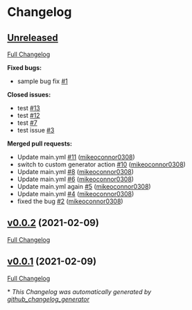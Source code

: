 # Changelog

## [Unreleased](https://github.com/mikeoconnor0308/changelog-generator-test/tree/HEAD)

[Full Changelog](https://github.com/mikeoconnor0308/changelog-generator-test/compare/v0.0.2...HEAD)

**Fixed bugs:**

- sample bug fix [\#1](https://github.com/mikeoconnor0308/changelog-generator-test/issues/1)

**Closed issues:**

- test [\#13](https://github.com/mikeoconnor0308/changelog-generator-test/issues/13)
- test [\#12](https://github.com/mikeoconnor0308/changelog-generator-test/issues/12)
- test [\#7](https://github.com/mikeoconnor0308/changelog-generator-test/issues/7)
- test issue [\#3](https://github.com/mikeoconnor0308/changelog-generator-test/issues/3)

**Merged pull requests:**

- Update main.yml [\#11](https://github.com/mikeoconnor0308/changelog-generator-test/pull/11) ([mikeoconnor0308](https://github.com/mikeoconnor0308))
- switch to custom generator action [\#10](https://github.com/mikeoconnor0308/changelog-generator-test/pull/10) ([mikeoconnor0308](https://github.com/mikeoconnor0308))
- Update main.yml [\#8](https://github.com/mikeoconnor0308/changelog-generator-test/pull/8) ([mikeoconnor0308](https://github.com/mikeoconnor0308))
- Update main.yml [\#6](https://github.com/mikeoconnor0308/changelog-generator-test/pull/6) ([mikeoconnor0308](https://github.com/mikeoconnor0308))
- Update main.yml again [\#5](https://github.com/mikeoconnor0308/changelog-generator-test/pull/5) ([mikeoconnor0308](https://github.com/mikeoconnor0308))
- Update main.yml [\#4](https://github.com/mikeoconnor0308/changelog-generator-test/pull/4) ([mikeoconnor0308](https://github.com/mikeoconnor0308))
- fixed the bug [\#2](https://github.com/mikeoconnor0308/changelog-generator-test/pull/2) ([mikeoconnor0308](https://github.com/mikeoconnor0308))

## [v0.0.2](https://github.com/mikeoconnor0308/changelog-generator-test/tree/v0.0.2) (2021-02-09)

[Full Changelog](https://github.com/mikeoconnor0308/changelog-generator-test/compare/v0.0.1...v0.0.2)

## [v0.0.1](https://github.com/mikeoconnor0308/changelog-generator-test/tree/v0.0.1) (2021-02-09)

[Full Changelog](https://github.com/mikeoconnor0308/changelog-generator-test/compare/4361f4cfadc73d4fdb54c31897cfd8afc2899490...v0.0.1)



\* *This Changelog was automatically generated by [github_changelog_generator](https://github.com/github-changelog-generator/github-changelog-generator)*
